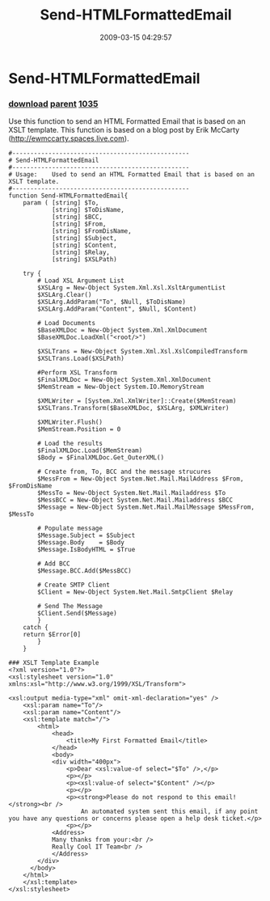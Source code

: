 ﻿---
pid:            951
parent:         950
children:       1035
poster:         tysonkopczynski
title:          Send-HTMLFormattedEmail
date:           2009-03-15 04:29:57
description:    Use this function to send an HTML Formatted Email that is based on an XSLT template.  This function is based on a blog post by Erik McCarty (http://ewmccarty.spaces.live.com).
format:         posh
---

# Send-HTMLFormattedEmail

### [download](951.ps1) [parent](950.md) [1035](1035.md)

Use this function to send an HTML Formatted Email that is based on an XSLT template.  This function is based on a blog post by Erik McCarty (http://ewmccarty.spaces.live.com).

```posh
#-------------------------------------------------
# Send-HTMLFormattedEmail
#-------------------------------------------------
# Usage:	Used to send an HTML Formatted Email that is based on an XSLT template.
#-------------------------------------------------
function Send-HTMLFormattedEmail{
    param ( [string] $To,
            [string] $ToDisName,
            [string] $BCC,
            [string] $From,
            [string] $FromDisName,
            [string] $Subject,
            [string] $Content,
            [string] $Relay,
            [string] $XSLPath)
    
    try {
        # Load XSL Argument List
        $XSLArg = New-Object System.Xml.Xsl.XsltArgumentList
        $XSLArg.Clear() 
        $XSLArg.AddParam("To", $Null, $ToDisName)
        $XSLArg.AddParam("Content", $Null, $Content)

        # Load Documents
        $BaseXMLDoc = New-Object System.Xml.XmlDocument
        $BaseXMLDoc.LoadXml("<root/>")

        $XSLTrans = New-Object System.Xml.Xsl.XslCompiledTransform
        $XSLTrans.Load($XSLPath)

        #Perform XSL Transform
        $FinalXMLDoc = New-Object System.Xml.XmlDocument
        $MemStream = New-Object System.IO.MemoryStream
     
        $XMLWriter = [System.Xml.XmlWriter]::Create($MemStream)
        $XSLTrans.Transform($BaseXMLDoc, $XSLArg, $XMLWriter)

        $XMLWriter.Flush()
        $MemStream.Position = 0
     
        # Load the results
        $FinalXMLDoc.Load($MemStream) 
        $Body = $FinalXMLDoc.Get_OuterXML()

        # Create from, To, BCC and the message strucures
        $MessFrom = New-Object System.Net.Mail.MailAddress $From, $FromDisName
        $MessTo = New-Object System.Net.Mail.Mailaddress $To
        $MessBCC = New-Object System.Net.Mail.Mailaddress $BCC
        $Message = New-Object System.Net.Mail.MailMessage $MessFrom, $MessTo
        
        # Populate message
        $Message.Subject = $Subject
        $Message.Body    = $Body
        $Message.IsBodyHTML = $True

        # Add BCC
        $Message.BCC.Add($MessBCC)
     
        # Create SMTP Client
        $Client = New-Object System.Net.Mail.SmtpClient $Relay

        # Send The Message
        $Client.Send($Message)
        }  
    catch {
	return $Error[0]
        }   
    }

### XSLT Template Example
<?xml version="1.0"?>
<xsl:stylesheet version="1.0" xmlns:xsl="http://www.w3.org/1999/XSL/Transform">
 
<xsl:output media-type="xml" omit-xml-declaration="yes" />
    <xsl:param name="To"/>
    <xsl:param name="Content"/>
    <xsl:template match="/">
        <html>
            <head>
                <title>My First Formatted Email</title>
            </head>
            <body>
            <div width="400px">
                <p>Dear <xsl:value-of select="$To" />,</p>
                <p></p>
                <p><xsl:value-of select="$Content" /></p>
                <p></p>
				<p><strong>Please do not respond to this email!</strong><br />
					An automated system sent this email, if any point you have any questions or concerns please open a help desk ticket.</p>
				<p></p>
            <Address>
			Many thanks from your:<br />	
            Really Cool IT Team<br />
            </Address>
        </div>
      </body>
    </html>
    </xsl:template> 
</xsl:stylesheet>
```
